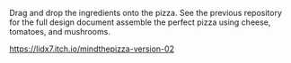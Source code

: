 Drag and drop the ingredients onto the pizza.
See the previous repository for the full design document 
assemble the perfect pizza using cheese, tomatoes, and mushrooms.

https://lidx7.itch.io/mindthepizza-version-02
